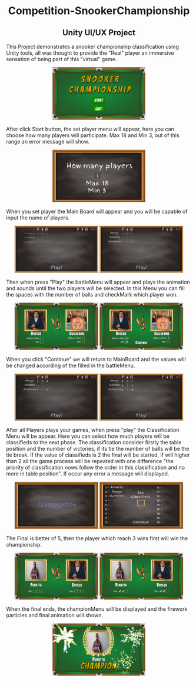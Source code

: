 <h1 align = center> Competition-SnookerChampionship </h1>

<h2 align = center> Unity UI/UX Project </h2>

This Project demonstrates a snooker championship classification using Unity tools, all was thought to provide the "Real" player an immersive sensation of being part of this "virtual" game.

<p align="center">
<img src = "MainMenu.png" width = "50%" >
</p>

After click Start button, the set player menu will appear, here you can choose how many players will participate. Max 18 and Min 3, out of this range an error message will show.

<p align="center">
<img src = "https://github.com/Dfam92/Competition-Board/blob/main/SetPlayersMenu.png" width = "50%" >
</p>

When you set player the Main Board will appear and you will be capable of input the name of players.

<p align="center">
<img src = "https://github.com/Dfam92/Competition-Board/blob/main/MainBoard.png" width = "45%" > <img src = "https://github.com/Dfam92/Competition-Board/blob/main/MainBoardWithNames.png" width = "45%" >
</p>

Then when press "Play" the battleMenu will appear and plays the animation and sounds until the two players will be selected. In this Menu you can fill the spaces with the number
of balls and checkMark which player won.

<p align="center">
<img src = "https://github.com/Dfam92/Competition-Board/blob/main/BattleMenu.png" width = "45%" > <img src = "https://github.com/Dfam92/Competition-Board/blob/main/BattleMenuSetted.png" width = "45%" >
</p>

When you click "Continue" we will return to MainBoard and the values will be changed according of the filled in the battleMenu. 

<p align="center">
<img src = "https://github.com/Dfam92/Competition-Board/blob/main/MainBoardChanged1.png" width = "45%" > <img src = "https://github.com/Dfam92/Competition-Board/blob/main/FinalMainBoard.png" width = "45%" >
</p>

After all Players plays your games, when press "play" the Classification Menu will be appear. Here you can select how much players will be classifieds to the next phase. The classification consider firstly the table position and the number of victories, if its tie the number of balls will be the tie break.
If the value of classifieds is 2 the final will be started, if will higher than 2 all the game process will be repeated with one difference "the priority of classification nows follow the order in this classification and no more in table position". If occur any error a message will displayed.

<p align="center">
<img src = "https://github.com/Dfam92/Competition-Board/blob/main/Classification.png" width = "45%" > <img src = "https://github.com/Dfam92/Competition-Board/blob/main/ClassificationMenu.png" width = "45%" >
</p>

The Final is better of 5, then the player which reach 3 wins first will win the championship.

<p align="center">
<img src = "https://github.com/Dfam92/Competition-Board/blob/main/FinalBattle.png" width = "45%" > <img src = "https://github.com/Dfam92/Competition-Board/blob/main/FInalBattle2.png" width = "45%" >
</p>

When the final ends, the championMenu will be displayed and the  firework particles and final animation will shown.

<p align="center">
<img src = "https://github.com/Dfam92/Competition-Board/blob/main/ChampionMenu.png" width = "50%" >
</p>




